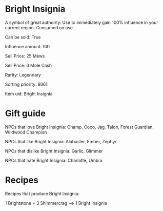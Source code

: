 # Bright Insignia

A symbol of great authority. Use to immediately gain 100% influence in your current region. Consumed on use.

Can be sold: True

Influence amount: 100

Sell Price: 25 Mews

Sell Price: 0 Mole Cash

Rarity: Legendary

Sorting priority: 8061

Item uid: Bright Insignia

# Gift guide

NPCs that love Bright Insignia: Champ, Coco, Jag, Talon, Forest Guardian, Wildwood Champion

NPCs that like Bright Insignia: Alabaster, Ember, Zephyr

NPCs that dislike Bright Insignia: Garlic, Glimmer

NPCs that hate Bright Insignia: Charlotte, Umbra

# Recipes

Recipes that produce Bright Insignia:

1 Brightstone + 3 Shimmercrag --> 1 Bright Insignia
